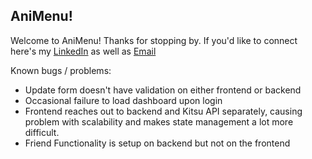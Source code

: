 ## AniMenu!

Welcome to AniMenu! Thanks for stopping by. If you'd like to connect here's my [LinkedIn](https://www.linkedin.com/in/michaelquintdev/) as well as [Email](mailto:michaelquintdev@gmail.com)

Known bugs / problems:
 - Update form doesn't have validation on either frontend or backend
 - Occasional failure to load dashboard upon login
 - Frontend reaches out to backend and Kitsu API separately, causing problem with scalability and makes state management a lot more difficult. 
 - Friend Functionality is setup on backend but not on the frontend
